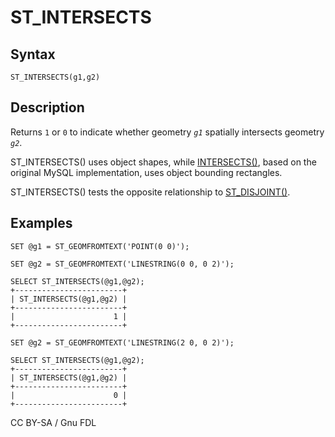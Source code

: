 
# ST_INTERSECTS

## Syntax


```
ST_INTERSECTS(g1,g2)
```

## Description


Returns `1` or `0` to indicate whether geometry *`g1`* spatially intersects geometry *`g2`*.


ST_INTERSECTS() uses object shapes, while [INTERSECTS()](intersects.md), based on the original MySQL implementation, uses object bounding rectangles.


ST_INTERSECTS() tests the opposite relationship to [ST_DISJOINT()](st_disjoint.md).


## Examples


```
SET @g1 = ST_GEOMFROMTEXT('POINT(0 0)');

SET @g2 = ST_GEOMFROMTEXT('LINESTRING(0 0, 0 2)');

SELECT ST_INTERSECTS(@g1,@g2);
+------------------------+
| ST_INTERSECTS(@g1,@g2) |
+------------------------+
|                      1 |
+------------------------+
```

```
SET @g2 = ST_GEOMFROMTEXT('LINESTRING(2 0, 0 2)');

SELECT ST_INTERSECTS(@g1,@g2);
+------------------------+
| ST_INTERSECTS(@g1,@g2) |
+------------------------+
|                      0 |
+------------------------+
```


CC BY-SA / Gnu FDL


